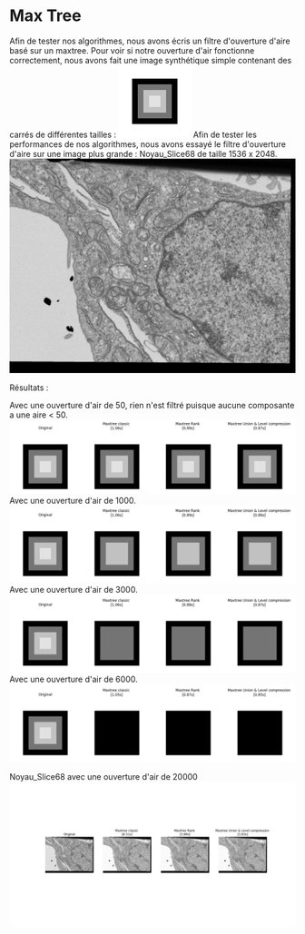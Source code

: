 # Max Tree

Afin de tester nos algorithmes, nous avons écris un filtre d'ouverture d'aire basé sur un maxtree.
Pour voir si notre ouverture d'air fonctionne correctement, nous avons fait une image synthétique simple contenant des
carrés de différentes tailles :
![](../examples/images/area_test_02_inverted.png)
Afin de tester les performances de nos algorithmes, nous avons essayé le filtre d'ouverture d'aire sur une image plus
grande : Noyau_Slice68 de taille 1536 x 2048.
![](../examples/images/Noyau_Slice68.png)


Résultats :

Avec une ouverture d'air de 50, rien n'est filtré puisque aucune composante a une aire < 50.
![](area_test_02_inverted_50.png)
Avec une ouverture d'air de 1000.
![](area_test_02_inverted_1000.png)
Avec une ouverture d'air de 3000.
![](area_test_02_inverted_3000.png)
Avec une ouverture d'air de 6000.
![](area_test_02_inverted_6000.png)


Noyau_Slice68 avec une ouverture d'air de 20000
![](Noyau_Slice68_20000.png)